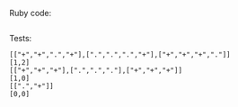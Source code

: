 
Ruby code:
```Ruby
```

Tests:
```
[["+","+",".","+"],[".",".",".","+"],["+","+","+","."]]
[1,2]
[["+","+","+"],[".",".","."],["+","+","+"]]
[1,0]
[[".","+"]]
[0,0]
```
